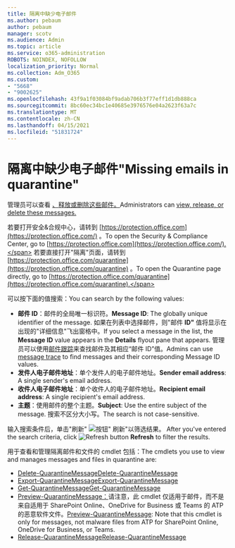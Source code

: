 ```yaml
---
title: 隔离中缺少电子邮件
ms.author: pebaum
author: pebaum
manager: scotv
ms.audience: Admin
ms.topic: article
ms.service: o365-administration
ROBOTS: NOINDEX, NOFOLLOW
localization_priority: Normal
ms.collection: Adm_O365
ms.custom:
- "5668"
- "9002625"
ms.openlocfilehash: 43f9a1f03084bf9adab706b3f77eff1d1db888ca
ms.sourcegitcommit: 8bc60ec34bc1e40685e3976576e04a2623f63a7c
ms.translationtype: MT
ms.contentlocale: zh-CN
ms.lasthandoff: 04/15/2021
ms.locfileid: "51831724"
---
```

# <a name="missing-emails-in-quarantine"></a><span data-ttu-id="e5eb9-102">隔离中缺少电子邮件"</span><span class="sxs-lookup"><span data-stu-id="e5eb9-102">Missing emails in quarantine"</span></span>

<span data-ttu-id="e5eb9-103">管理员可以查看 [、释放或删除这些邮件。](https://docs.microsoft.com/microsoft-365/security/office-365-security/manage-quarantined-messages-and-files?view=o365-worldwide)</span><span class="sxs-lookup"><span data-stu-id="e5eb9-103">Administrators can [view, release, or delete these messages.](https://docs.microsoft.com/microsoft-365/security/office-365-security/manage-quarantined-messages-and-files?view=o365-worldwide)</span></span>

<span data-ttu-id="e5eb9-104">若要打开安全&合规中心，请转到 [https://protection.office.com](https://protection.office.com/) 。</span><span class="sxs-lookup"><span data-stu-id="e5eb9-104">To open the Security & Compliance Center, go to [https://protection.office.com](https://protection.office.com/).</span></span> <span data-ttu-id="e5eb9-105">若要直接打开"隔离"页面，请转到 [https://protection.office.com/quarantine](https://protection.office.com/quarantine) 。</span><span class="sxs-lookup"><span data-stu-id="e5eb9-105">To open the Quarantine page directly, go to [https://protection.office.com/quarantine](https://protection.office.com/quarantine).</span></span>  

<span data-ttu-id="e5eb9-106">可以按下面的值搜索：</span><span class="sxs-lookup"><span data-stu-id="e5eb9-106">You can search by the following values:</span></span>  

- <span data-ttu-id="e5eb9-107">**邮件 ID**：邮件的全局唯一标识符。</span><span class="sxs-lookup"><span data-stu-id="e5eb9-107">**Message ID**: The globally unique identifier of the message.</span></span> <span data-ttu-id="e5eb9-108">如果在列表中选择邮件，则"邮件 **ID"** 值将显示在出现的"详细信息"飞出窗格中。</span><span class="sxs-lookup"><span data-stu-id="e5eb9-108">If you select a message in the list, the  **Message ID**  value appears in the  **Details**  flyout pane that appears.</span></span> <span data-ttu-id="e5eb9-109">管理员可以使用[邮件跟踪](https://docs.microsoft.com/microsoft-365/security/office-365-security/message-trace-scc?view=o365-worldwide)来查找邮件及其相应“邮件 ID”值。</span><span class="sxs-lookup"><span data-stu-id="e5eb9-109">Admins can use [message trace](https://docs.microsoft.com/microsoft-365/security/office-365-security/message-trace-scc?view=o365-worldwide) to find messages and their corresponding Message ID values.</span></span>
- <span data-ttu-id="e5eb9-110">**发件人电子邮件地址**：单个发件人的电子邮件地址。</span><span class="sxs-lookup"><span data-stu-id="e5eb9-110">**Sender email address**: A single sender's email address.</span></span>
- <span data-ttu-id="e5eb9-111">**收件人电子邮件地址**：单个收件人的电子邮件地址。</span><span class="sxs-lookup"><span data-stu-id="e5eb9-111">**Recipient email address**: A single recipient's email address.</span></span>
- <span data-ttu-id="e5eb9-112">**主题**：使用邮件的整个主题。</span><span class="sxs-lookup"><span data-stu-id="e5eb9-112">**Subject**: Use the entire subject of the message.</span></span> <span data-ttu-id="e5eb9-113">搜索不区分大小写。</span><span class="sxs-lookup"><span data-stu-id="e5eb9-113">The search is not case-sensitive.</span></span>

<span data-ttu-id="e5eb9-114">输入搜索条件后，单击"刷新" ![ 按钮" ](https://docs.microsoft.com/microsoft-365/media/scc-quarantine-refresh.png?view=o365-worldwide) 刷新"以筛选结果。  </span><span class="sxs-lookup"><span data-stu-id="e5eb9-114">After you've entered the search criteria, click  ![Refresh button](https://docs.microsoft.com/microsoft-365/media/scc-quarantine-refresh.png?view=o365-worldwide)  **Refresh**  to filter the results.</span></span>

<span data-ttu-id="e5eb9-115">用于查看和管理隔离邮件和文件的 cmdlet 包括：</span><span class="sxs-lookup"><span data-stu-id="e5eb9-115">The cmdlets you use to view and manages messages and files in quarantine are:</span></span>
- [<span data-ttu-id="e5eb9-116">Delete-QuarantineMessage</span><span class="sxs-lookup"><span data-stu-id="e5eb9-116">Delete-QuarantineMessage</span></span>](https://docs.microsoft.com/powershell/module/exchange/delete-quarantinemessage)
- [<span data-ttu-id="e5eb9-117">Export-QuarantineMessage</span><span class="sxs-lookup"><span data-stu-id="e5eb9-117">Export-QuarantineMessage</span></span>](https://docs.microsoft.com/powershell/module/exchange/export-quarantinemessage)
- [<span data-ttu-id="e5eb9-118">Get-QuarantineMessage</span><span class="sxs-lookup"><span data-stu-id="e5eb9-118">Get-QuarantineMessage</span></span>](https://docs.microsoft.com/powershell/module/exchange/get-quarantinemessage)
- <span data-ttu-id="e5eb9-119">[Preview-QuarantineMessage：](https://docs.microsoft.com/powershell/module/exchange/preview-quarantinemessage)请注意，此 cmdlet 仅适用于邮件，而不是来自适用于 SharePoint Online、OneDrive for Business 或 Teams 的 ATP 的恶意软件文件。</span><span class="sxs-lookup"><span data-stu-id="e5eb9-119">[Preview-QuarantineMessage](https://docs.microsoft.com/powershell/module/exchange/preview-quarantinemessage): Note that this cmdlet is only for messages, not malware files from ATP for SharePoint Online, OneDrive for Business, or Teams.</span></span>
- [<span data-ttu-id="e5eb9-120">Release-QuarantineMessage</span><span class="sxs-lookup"><span data-stu-id="e5eb9-120">Release-QuarantineMessage</span></span>](https://docs.microsoft.com/powershell/module/exchange/release-quarantinemessage)